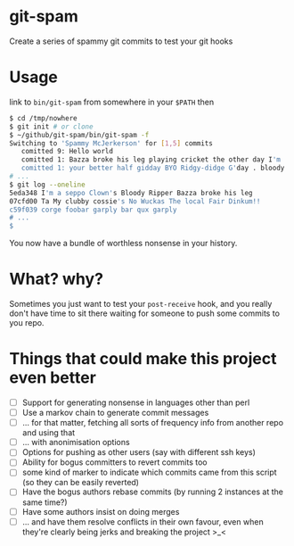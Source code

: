 # git-spam
Create a series of spammy git commits to test your git hooks 

# Usage

link to `bin/git-spam` from somewhere in your `$PATH` then

```bash
$ cd /tmp/nowhere
$ git init # or clone
$ ~/github/git-spam/bin/git-spam -f 
Switching to 'Spammy McJerkerson' for [1,5] commits
   comitted 9: Hello world
   comitted 1: Bazza broke his leg playing cricket the other day I'm
   comitted 1: your better half gidday BYO Ridgy-didge G'day . bloody
# ...
$ git log --oneline
5eda348 I'm a seppo Clown's Bloody Ripper Bazza broke his leg 
07cfd00 Ta My clubby cossie's No Wuckas The local Fair Dinkum!!
c59f039 corge foobar garply bar qux garply
# ...
$
```

You now have a bundle of worthless nonsense in your history.

# What? why?

Sometimes you just want to test your `post-receive` hook, and you really don't have time to sit there 
waiting for someone to push some commits to you repo.

# Things that could make this project even better
- [ ] Support for generating nonsense in languages other than perl 
- [ ] Use a markov chain to generate commit messages
- [ ] ... for that matter, fetching all sorts of frequency info from another repo and using that
- [ ] ... with anonimisation options
- [ ] Options for pushing as other users (say with different ssh keys)
- [ ] Ability for bogus committers to revert commits too
- [ ] some kind of marker to indicate which commits came from this script (so they can be easily reverted)
- [ ] Have the bogus authors rebase commits (by running 2 instances at the same time?)
- [ ] Have some authors insist on doing merges 
- [ ] ... and have them resolve conflicts in their own favour, even when they're clearly being jerks and breaking the project >_<
